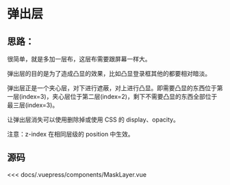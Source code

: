 # 弹出层

## 思路：

很简单，就是多加一层布，这层布需要跟屏幕一样大。

弹出层的目的是为了造成凸显的效果，比如凸显登录框其他的都要相对暗淡。

弹出层正是一个夹心层，对下进行遮蔽，对上进行凸显。即需要凸显的东西位于第一层(index=3)，夹心层位于第二层(index=2)，剩下不需要凸显的东西全部位于最三层(index=3)。

让弹出层消失可以使用删除掉或使用 CSS 的 display、opacity。

注意：z-index 在相同层级的 position 中生效。

<Mask-Layer/>

## 源码

<<< docs/.vuepress/components/MaskLayer.vue
